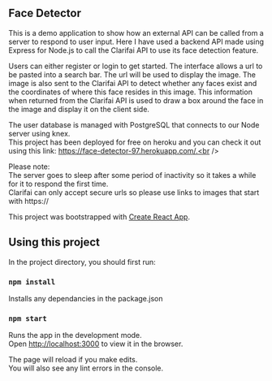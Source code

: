 ## Face Detector
This is a demo application to show how an external API can be called from a server to respond to user input. Here I have used a backend API made using Express for Node.js to call the Clarifai API to use its face detection feature.<br />

Users can either register or login to get started. The interface allows a url to be pasted into a search bar.
The url will be used to display the image. The image is also sent to the Clarifai API to detect whether any faces exist and the coordinates of where this face resides in this image. This information when returned from the Clarifai API is used to draw a box around the face in the image and display it on the client side.<br />

The user database is managed with PostgreSQL that connects to our Node server using knex.<br />
This project has been deployed for free on heroku and you can check it out using this link: https://face-detector-97.herokuapp.com/.<br />

Please note: <br />
The server goes to sleep after some period of inactivity so it takes a while for it to respond the first time. <br />
Clarifai can only accept secure urls so please use links to images that start with https:// <br />

This project was bootstrapped with [Create React App](https://github.com/facebook/create-react-app).

## Using this project

In the project directory, you should first run:

### `npm install`

Installs any dependancies in the package.json <br />

### `npm start`

Runs the app in the development mode.<br />
Open [http://localhost:3000](http://localhost:3000) to view it in the browser.

The page will reload if you make edits.<br />
You will also see any lint errors in the console.
